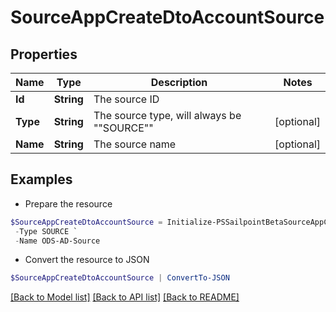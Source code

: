 # SourceAppCreateDtoAccountSource
## Properties

Name | Type | Description | Notes
------------ | ------------- | ------------- | -------------
**Id** | **String** | The source ID | 
**Type** | **String** | The source type, will always be &quot;&quot;SOURCE&quot;&quot; | [optional] 
**Name** | **String** | The source name | [optional] 

## Examples

- Prepare the resource
```powershell
$SourceAppCreateDtoAccountSource = Initialize-PSSailpointBetaSourceAppCreateDtoAccountSource  -Id 2c9180827ca885d7017ca8ce28a000eb `
 -Type SOURCE `
 -Name ODS-AD-Source
```

- Convert the resource to JSON
```powershell
$SourceAppCreateDtoAccountSource | ConvertTo-JSON
```

[[Back to Model list]](../README.md#documentation-for-models) [[Back to API list]](../README.md#documentation-for-api-endpoints) [[Back to README]](../README.md)

